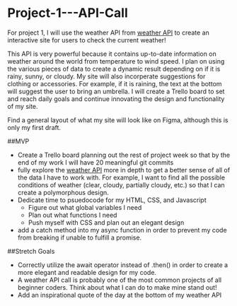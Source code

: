 # Project-1---API-Call
For project 1, I will use the weather API from [weather API](https://www.weatherapi.com/) to create an interactive site for users to check the current weather!

This API is very powerful because it contains up-to-date information on weather around the world from temperature to wind speed. I plan on using the various pieces of data to create a dynamic result depending on if it is rainy, sunny, or cloudy. My site will also incorperate suggestions for clothing or accessories. For example, if it is raining, the text at the bottom will suggest the user to bring an umbrella. I will create a Trello board to set and reach daily goals and continue innovating the design and functionality of my site. 

Find a general layout of what my site will look like on Figma, although this is only my first draft. 


##MVP 
- Create a Trello board planning out the rest of project week so that by the end of my work I will have 20 meaningful git commits
- fully explore the [weather API](https://www.weatherapi.com) more in depth to get a better sense of all of the data I have to work with. For example, I want to find all the possible conditions of weather (clear, cloudy, partially cloudy, etc.) so that I can create a polymorphous design. 
- Dedicate time to psuedocode for my HTML, CSS, and Javascript
    - Figure out what global variables I need
    - Plan out what functions I need 
    - Push myself with CSS and plan out an elegant design
- add a catch method into my async function in order to prevent my code from breaking if unable to fulfill a promise. 


##Stretch Goals
- Correctly utilize the await operator instead of .then() in order to create a more elegant and readable design for my code. 
- A weather API call is probably one of the most common projects of all beginner coders. Think about what I can do to make mine stand out!
- Add an inspirational quote of the day at the bottom of my weather API